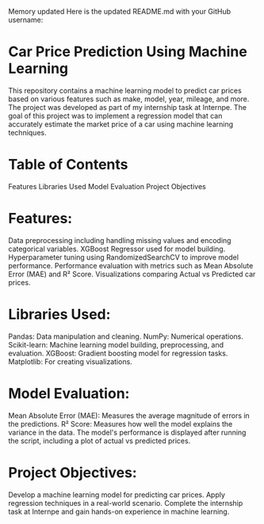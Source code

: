 
Memory updated
Here is the updated README.md with your GitHub username:

# Car Price Prediction Using Machine Learning
This repository contains a machine learning model to predict car prices based on various features such as make, model, year, mileage, and more. The project was developed as part of my internship task at Internpe. The goal of this project was to implement a regression model that can accurately estimate the market price of a car using machine learning techniques.

# Table of Contents
Features
Libraries Used
Model Evaluation
Project Objectives
# Features:
Data preprocessing including handling missing values and encoding categorical variables.
XGBoost Regressor used for model building.
Hyperparameter tuning using RandomizedSearchCV to improve model performance.
Performance evaluation with metrics such as Mean Absolute Error (MAE) and R² Score.
Visualizations comparing Actual vs Predicted car prices.
# Libraries Used:
Pandas: Data manipulation and cleaning.
NumPy: Numerical operations.
Scikit-learn: Machine learning model building, preprocessing, and evaluation.
XGBoost: Gradient boosting model for regression tasks.
Matplotlib: For creating visualizations.
# Model Evaluation:
Mean Absolute Error (MAE): Measures the average magnitude of errors in the predictions.
R² Score: Measures how well the model explains the variance in the data.
The model's performance is displayed after running the script, including a plot of actual vs predicted prices.

# Project Objectives:
Develop a machine learning model for predicting car prices.
Apply regression techniques in a real-world scenario.
Complete the internship task at Internpe and gain hands-on experience in machine learning.
